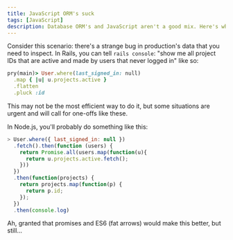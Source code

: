 ```yaml
---
title: JavaScript ORM's suck
tags: [JavaScript]
description: Database ORM's and JavaScript aren't a good mix. Here's why.
---
```


Consider this scenario: there's a strange bug in production's data that you need to inspect. In Rails, you can tell `rails console`: "show me all project IDs that are active and made by users that never logged in" like so:

```ruby
pry(main)> User.where(last_signed_in: null)
  .map { |u| u.projects.active }
  .flatten
  .pluck :id
```

This may not be the most efficient way to do it, but some situations are urgent and will call for one-offs like these.

In Node.js, you'll probably do something like this:

```js
> User.where({ last_signed_in: null })
  .fetch().then(function (users) {
    return Promise.all(users.map(function(u){
      return u.projects.active.fetch();
    }))
  })
  .then(function(projects) {
    return projects.map(function(p) {
      return p.id;
    });
  })
  .then(console.log)
```

Ah, granted that promises and ES6 (fat arrows) would make this better, but still...

